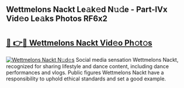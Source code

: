 ## Wettmelons Nackt Le𝚊k𝚎d N𝚞𝚍e - Part-IVx Vid𝚎o Le𝚊ks Photos RF6x2

# <h2><a href="http://fbaru8.evod.top/?m=Wettmelons+Nackt">🔗 👉🔴 Wettmelons Nackt Vid𝚎o Ph𝚘t𝚘s</a></h2>

[![Wettmelons Nackt N𝚞d𝚎s](https://i.imgur.com/8V9OHl7.gif)](http://fbaru8.evod.top/?m=Wettmelons+Nackt)
Social media sensation Wettmelons Nackt, recognized for sharing lifestyle and dance content, including dance performances and vlogs. Public figures Wettmelons Nackt have a responsibility to uphold ethical standards and set a good example. 

